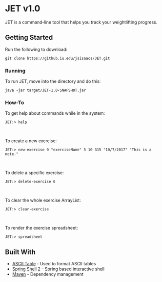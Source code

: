 # JET v1.0

JET is a command-line tool that helps you track your weightlifting progress.

## Getting Started

Run the following to download:

```
git clone https://github.iu.edu/jsisaacs/JET.git
```

### Running

To run JET, move into the directory and do this:

```
java -jar target/JET-1.0-SNAPSHOT.jar
```

### How-To

To get help about commands while in the system:
```
JET:> help
```
&nbsp;

To create a new exercise:
```
JET:> new-exercise 0 "exerciseName" 5 10 315 "10/7/2017" "This is a note."
```
&nbsp;

To delete a specific exercise:
```
JET:> delete-exercise 0
```
&nbsp;

To clear the whole exercise ArrayList:
```
JET:> clear-exercise 
```
&nbsp;

To render the exercise spreadsheet:
```
JET:> spreadsheet
```

## Built With

* [ASCII Table](https://github.com/vdmeer/asciitable) - Used to format ASCII tables
* [Spring Shell 2](https://github.com/spring-projects/spring-shell) - Spring based interactive shell
* [Maven](https://maven.apache.org) - Dependency management

